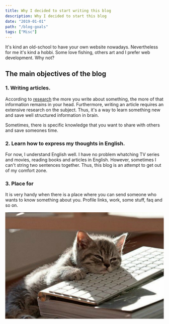 ```yaml
---
title: Why I decided to start writing this blog
description: Why I decided to start this blog
date: "2019-01-01"
path: "/blog-goals"
tags: ["Misc"]
---
```


It's kind an old-school to have your own website nowadays. Nevertheless for me it's kind a hobbi. Some love fishing, others art and I prefer web development. Why not?

## The main objectives of the blog

### 1. Writing articles.

According to [research](https://www.medicaldaily.com/why-using-pen-and-paper-not-laptops-boosts-memory-writing-notes-helps-recall-concepts-ability-268770 "Link to research description") the more you write about something, the more of that information remains in your head. Furthermore, writing an article requires an extensive research on the subject. Thus, it's a way to learn something new and save well structured information in brain.

Sometimes, there is specific knowledge that you want to share with others and save someones time.

### 2. Learn how to express my thoughts in English.

For now, I understand English well. I have no problem whatching TV series and movies, reading books and articles in English. However, sometimes I can't string two sentences together. Thus, this blog is an attempt to get out of my comfort zone.

### 3. Place for

It is very handy when there is a place where you can send someone who wants to know something about you. Profile links, work, some stuff, faq and so on.

![Hopper The Rabbit](./funny-cat.jpg)
